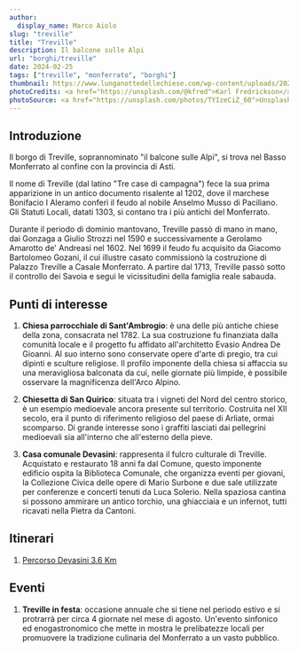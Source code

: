 ```yaml
---
author:
  display_name: Marco Aiolo
slug: "treville"
title: "Treville"
description: Il balcone sulle Alpi
url: "borghi/treville"
date: 2024-02-25
tags: ["treville", "monferrato", "borghi"]
thumbnail: https://www.lunganottedellechiese.com/wp-content/uploads/2022/05/Treville-scaled.jpeg
photoCredits: <a href="https://unsplash.com/@kfred">Karl Fredrickson</a>
photoSource: <a href="https://unsplash.com/photos/TYIzeCiZ_60">Unsplash</a>
---
```


## Introduzione

Il borgo di Treville, soprannominato "il balcone sulle Alpi", si trova nel Basso Monferrato al confine con la provincia di Asti.

Il nome di Treville (dal latino "Tre case di campagna") fece la sua prima apparizione in un antico documento risalente al 1202, dove il marchese Bonifacio I Aleramo conferì il feudo al nobile Anselmo Musso di Paciliano.
Gli Statuti Locali, datati 1303, si contano tra i più antichi del Monferrato.

Durante il periodo di dominio mantovano, Treville passò di mano in mano, dai Gonzaga a Giulio Strozzi nel 1590 e successivamente a Gerolamo Amarotto de' Andreasi nel 1602. Nel 1699 il feudo fu acquisito da Giacomo Bartolomeo Gozani, il cui illustre casato commissionò la costruzione di Palazzo Treville a Casale Monferrato. A partire dal 1713, Treville passò sotto il controllo dei Savoia e seguì le vicissitudini della famiglia reale sabauda.

## Punti di interesse

1. **Chiesa parrocchiale di Sant'Ambrogio**: è una delle più antiche chiese della zona, consacrata nel 1782. La sua costruzione fu finanziata dalla comunità locale e il progetto fu affidato all'architetto Evasio Andrea De Gioanni. Al suo interno sono conservate opere d'arte di pregio, tra cui dipinti e sculture religiose. Il profilo imponente della chiesa si affaccia su una meravigliosa balconata da cui, nelle giornate più limpide, è possibile osservare la magnificenza dell'Arco Alpino.

2. **Chiesetta di San Quirico**: situata tra i vigneti del Nord del centro storico, è un esempio medioevale ancora presente sul territorio. Costruita nel XII secolo, era il punto di riferimento religioso del paese di Arliate, ormai scomparso. Di grande interesse sono i graffiti lasciati dai pellegrini medioevali sia all'interno che all'esterno della pieve.

3. **Casa comunale Devasini**: rappresenta il fulcro culturale di Treville. Acquistato e restaurato 18 anni fa dal Comune, questo imponente edificio ospita la Biblioteca Comunale, che organizza eventi per giovani, la Collezione Civica delle opere di Mario Surbone e due sale utilizzate per conferenze e concerti tenuti da Luca Solerio. Nella spaziosa cantina si possono ammirare un antico torchio, una ghiacciaia e un infernot, tutti ricavati nella Pietra da Cantoni.

## Itinerari

1. [Percorso Devasini 3.6 Km](https://monfit.netlify.app/it/blog/treville-percorso_devasini/)

## Eventi

1. **Treville in festa**: occasione annuale che si tiene nel periodo estivo e si protrarrà per circa 4 giornate nel mese di agosto. Un'evento sinfonico ed enogastronomico che mette in mostra le prelibatezze locali per promuovere la tradizione culinaria del Monferrato a un vasto pubblico.


